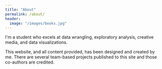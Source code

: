 ```yaml
---
title: "About"
permalink: /about/
header:
  image: "/images/books.jpg"
---
```


I'm a student who excels at data wrangling, exploratory analysis, creative media, and data visualizations.

This website, and all content provided, has been designed and created by me.  There are several team-based projects published to this site and those co-authors are credited. 
